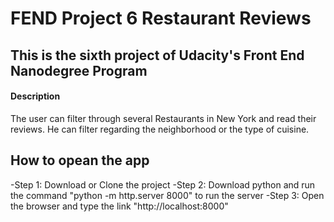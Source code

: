 # FEND Project 6 Restaurant Reviews

This is the sixth project of Udacity's Front End Nanodegree Program
---
#### Description

The user can filter through several Restaurants in New York and read their reviews. He can filter regarding the neighborhood or the type of cuisine. 

## How to opean the app

-Step 1: Download or Clone the project
-Step 2: Download python and run the command "python -m http.server 8000" to run the server
-Step 3: Open the browser and type the link "http://localhost:8000"


